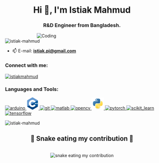 

<h1 align="center">Hi 👋, I'm Istiak Mahmud</h1>
<h3 align="center">R&D Engineer from Bangladesh.</h3>

<img align="right" alt="Coding" width="400" src="https://cdn.dribbble.com/users/2497068/screenshots/12478515/media/991592012e722e66f832085aaf5171b8.gif">

<p align="left"> <img src="https://komarev.com/ghpvc/?username=istiak-mahmud&label=Profile%20views&color=0e75b6&style=flat" alt="istiak-mahmud" /> </p>

- 📫 E-mail: **istiak.pi@gmail.com**

<h3 align="left">Connect with me:</h3>
<p align="left">
<a href="https://kaggle.com/istiakmahmud" target="blank"><img align="center" src="https://raw.githubusercontent.com/rahuldkjain/github-profile-readme-generator/master/src/images/icons/Social/kaggle.svg" alt="istiakmahmud" height="30" width="40" /></a>
</p>

<h3 align="left">Languages and Tools:</h3>
<p align="left"> <a href="https://www.arduino.cc/" target="_blank"> <img src="https://cdn.worldvectorlogo.com/logos/arduino-1.svg" alt="arduino" width="40" height="40"/> </a> <a href="https://www.w3schools.com/cpp/" target="_blank"> <img src="https://raw.githubusercontent.com/devicons/devicon/master/icons/cplusplus/cplusplus-original.svg" alt="cplusplus" width="40" height="40"/> </a> <a href="https://git-scm.com/" target="_blank"> <img src="https://www.vectorlogo.zone/logos/git-scm/git-scm-icon.svg" alt="git" width="40" height="40"/> </a> <a href="https://www.mathworks.com/" target="_blank"> <img src="https://upload.wikimedia.org/wikipedia/commons/2/21/Matlab_Logo.png" alt="matlab" width="40" height="40"/> </a> <a href="https://opencv.org/" target="_blank"> <img src="https://www.vectorlogo.zone/logos/opencv/opencv-icon.svg" alt="opencv" width="40" height="40"/> </a> <a href="https://www.python.org" target="_blank"> <img src="https://raw.githubusercontent.com/devicons/devicon/master/icons/python/python-original.svg" alt="python" width="40" height="40"/> </a> <a href="https://pytorch.org/" target="_blank"> <img src="https://www.vectorlogo.zone/logos/pytorch/pytorch-icon.svg" alt="pytorch" width="40" height="40"/> </a> <a href="https://scikit-learn.org/" target="_blank"> <img src="https://upload.wikimedia.org/wikipedia/commons/0/05/Scikit_learn_logo_small.svg" alt="scikit_learn" width="40" height="40"/> </a> <a href="https://www.tensorflow.org" target="_blank"> <img src="https://www.vectorlogo.zone/logos/tensorflow/tensorflow-icon.svg" alt="tensorflow" width="40" height="40"/> </a> </p>

<p><img align="center" src="https://github-readme-stats.vercel.app/api/top-langs?username=istiak-mahmud&show_icons=true&locale=en&layout=compact" alt="istiak-mahmud" /></p>

<div align="center">
  <h2>🐍 Snake eating my contribution 🐍</h2>
  <br>
  <img alt="snake eating my contribution" src="https://github.com/Istiak-Mahmud/Istiak-Mahmud/blob/output/github-contribution-grid-snake.svg">
  <br>
  <br>
  <br>
</div>
